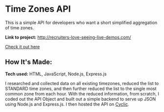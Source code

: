 # Time Zones API
This is a simple API for developers who want a short simplified aggregation of time zones.

**Link to project:** http://recruiters-love-seeing-live-demos.com/

<a href="#">Check it out here</a>

## How It's Made:

**Tech used:** HTML, JavaScript, Node.js, Express.js

I researched and collected data on all existing timezones, reduced the list to STANDARD time zones, and then further reduced the list to the single most common zone from each hour.
With the reduced information, from scratch, I coded out the API Object and built out a simple backend to serve up JSON using Node.js and Express.js. 
I then hosted the API on <a href="https://www.cyclic.sh/">Cyclic</a>.
